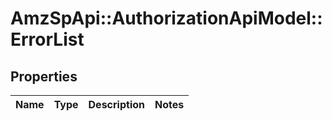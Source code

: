 # AmzSpApi::AuthorizationApiModel::ErrorList

## Properties
Name | Type | Description | Notes
------------ | ------------- | ------------- | -------------


